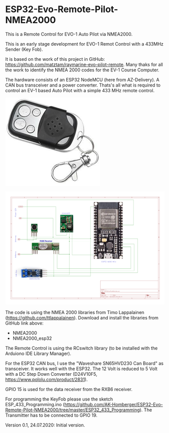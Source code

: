 # ESP32-Evo-Remote-Pilot-NMEA2000
This is a Remote Control for EVO-1 Auto Pilot via NMEA2000.

This is an early stage development for EVO-1 Remot Control with a 433MHz Sender (Key Fob).

It is based on the work of this project in GitHub: https://github.com/matztam/raymarine-evo-pilot-remote.
Many thaks for all the work to identify the NMEA 2000 codes for the EV-1 Course Computer.

The hardware consists of an ESP32 NodeMCU (here from AZ-Delivery). A CAN bus transceiver and a power converter.
Thats's all what is required to control an EV-1 based Auto Pilot with a simple 433 MHz remote control.

![KeyFob](https://github.com/AK-Homberger/ESP32-Evo-Remote-Pilot-NMEA2000/blob/master/KeyFob.jpg)

![Schematics](https://github.com/AK-Homberger/ESP32-Evo-Remote-Pilot-NMEA2000/blob/master/ESP32EvoPilotSchematics.png)


The code is using the NMEA 2000 libraries from Timo Lappalainen (https://github.com/ttlappalainen). 
Download and install the libraries from GitHub link above:

 - NMEA2000
 - NMEA2000_esp32
 
The Remote Control is using the RCswitch library (to be installed with the Arduiono IDE Library Manager).

For the ESP32 CAN bus, I use the "Waveshare SN65HVD230 Can Board" as transceiver. It works well with the ESP32. 
The 12 Volt is reduced to 5 Volt with a DC Step Down Converter (D24V10F5, https://www.pololu.com/product/2831).

GPIO 15 is used for the data receiver from the RXB6 receiver.

For programming the KeyFob please use the sketch ESP_433_Programming.ino (https://github.com/AK-Homberger/ESP32-Evo-Remote-Pilot-NMEA2000/tree/master/ESP32_433_Programming). The Transmitter has to be connected to GPIO 19.


Version 0.1, 24.07.2020: Initial version. 
